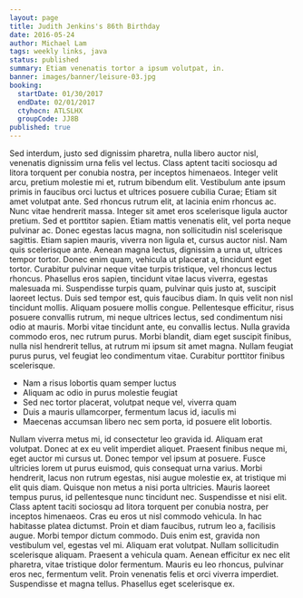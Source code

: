 ```yaml
---
layout: page
title: Judith Jenkins's 86th Birthday
date: 2016-05-24
author: Michael Lam
tags: weekly links, java
status: published
summary: Etiam venenatis tortor a ipsum volutpat, in.
banner: images/banner/leisure-03.jpg
booking:
  startDate: 01/30/2017
  endDate: 02/01/2017
  ctyhocn: ATLSLHX
  groupCode: JJ8B
published: true
---
```

Sed interdum, justo sed dignissim pharetra, nulla libero auctor nisl, venenatis dignissim urna felis vel lectus. Class aptent taciti sociosqu ad litora torquent per conubia nostra, per inceptos himenaeos. Integer velit arcu, pretium molestie mi et, rutrum bibendum elit. Vestibulum ante ipsum primis in faucibus orci luctus et ultrices posuere cubilia Curae; Etiam sit amet volutpat ante. Sed rhoncus rutrum elit, at lacinia enim rhoncus ac. Nunc vitae hendrerit massa. Integer sit amet eros scelerisque ligula auctor pretium. Sed et porttitor sapien. Etiam mattis venenatis elit, vel porta neque pulvinar ac. Donec egestas lacus magna, non sollicitudin nisl scelerisque sagittis. Etiam sapien mauris, viverra non ligula et, cursus auctor nisl. Nam quis scelerisque ante. Aenean magna lectus, dignissim a urna ut, ultrices tempor tortor. Donec enim quam, vehicula ut placerat a, tincidunt eget tortor.
Curabitur pulvinar neque vitae turpis tristique, vel rhoncus lectus rhoncus. Phasellus eros sapien, tincidunt vitae lacus viverra, egestas malesuada mi. Suspendisse turpis quam, pulvinar quis justo at, suscipit laoreet lectus. Duis sed tempor est, quis faucibus diam. In quis velit non nisl tincidunt mollis. Aliquam posuere mollis congue. Pellentesque efficitur, risus posuere convallis rutrum, mi neque ultrices lectus, sed condimentum nisi odio at mauris. Morbi vitae tincidunt ante, eu convallis lectus. Nulla gravida commodo eros, nec rutrum purus. Morbi blandit, diam eget suscipit finibus, nulla nisl hendrerit tellus, at rutrum mi ipsum sit amet magna. Nullam feugiat purus purus, vel feugiat leo condimentum vitae. Curabitur porttitor finibus scelerisque.

* Nam a risus lobortis quam semper luctus
* Aliquam ac odio in purus molestie feugiat
* Sed nec tortor placerat, volutpat neque vel, viverra quam
* Duis a mauris ullamcorper, fermentum lacus id, iaculis mi
* Maecenas accumsan libero nec sem porta, id posuere elit lobortis.

Nullam viverra metus mi, id consectetur leo gravida id. Aliquam erat volutpat. Donec at ex eu velit imperdiet aliquet. Praesent finibus neque mi, eget auctor mi cursus ut. Donec tempor vel ipsum at posuere. Fusce ultricies lorem ut purus euismod, quis consequat urna varius. Morbi hendrerit, lacus non rutrum egestas, nisi augue molestie ex, at tristique mi elit quis diam. Quisque non metus a nisi porta ultricies. Mauris laoreet tempus purus, id pellentesque nunc tincidunt nec. Suspendisse et nisi elit. Class aptent taciti sociosqu ad litora torquent per conubia nostra, per inceptos himenaeos. Cras eu eros ut nisl commodo vehicula. In hac habitasse platea dictumst. Proin et diam faucibus, rutrum leo a, facilisis augue. Morbi tempor dictum commodo. Duis enim est, gravida non vestibulum vel, egestas vel mi.
Aliquam erat volutpat. Nullam sollicitudin scelerisque aliquam. Praesent a vehicula quam. Aenean efficitur ex nec elit pharetra, vitae tristique dolor fermentum. Mauris eu leo rhoncus, pulvinar eros nec, fermentum velit. Proin venenatis felis et orci viverra imperdiet. Suspendisse et magna tellus. Phasellus eget scelerisque ex.
